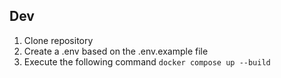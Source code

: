 ## Dev

1. Clone repository 
2. Create a .env based on the .env.example file 
3. Execute the following command `docker compose up --build `



